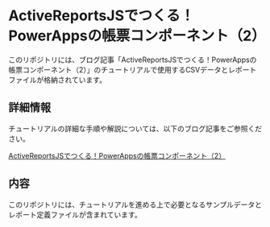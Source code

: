 # ActiveReportsJSでつくる！PowerAppsの帳票コンポーネント（2）

このリポジトリには、ブログ記事「ActiveReportsJSでつくる！PowerAppsの帳票コンポーネント（2）」のチュートリアルで使用するCSVデータとレポートファイルが格納されています。

## 詳細情報

チュートリアルの詳細な手順や解説については、以下のブログ記事をご参照ください。

[ActiveReportsJSでつくる！PowerAppsの帳票コンポーネント（2）](https://devlog.mescius.jp/activereportsjs-powerapps-2/)

## 内容

このリポジトリには、チュートリアルを進める上で必要となるサンプルデータとレポート定義ファイルが含まれています。